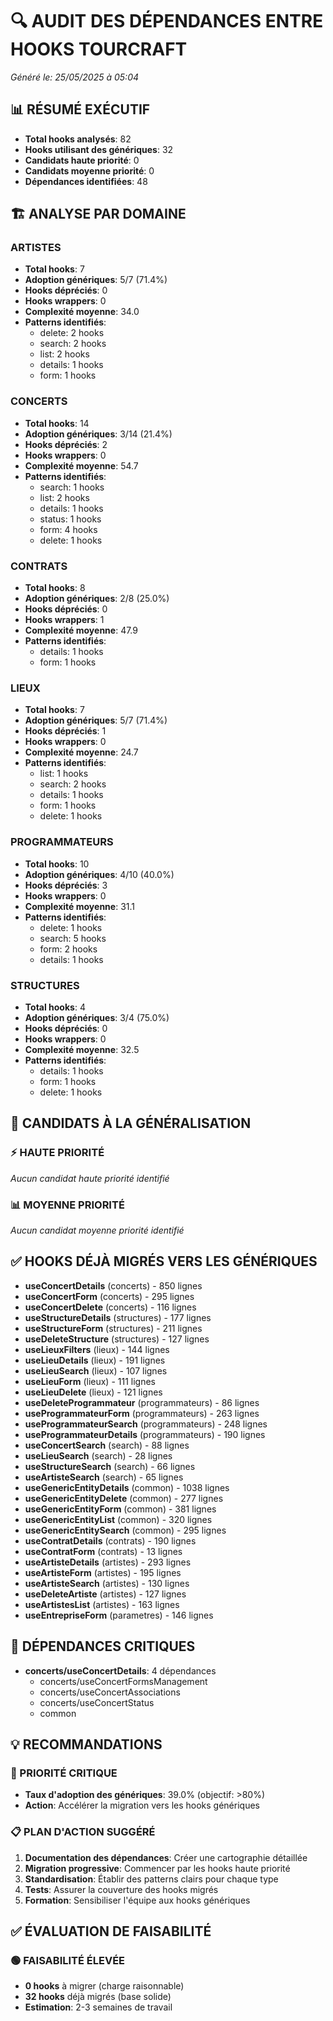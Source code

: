 # 🔍 AUDIT DES DÉPENDANCES ENTRE HOOKS TOURCRAFT
*Généré le: 25/05/2025 à 05:04*

## 📊 RÉSUMÉ EXÉCUTIF
- **Total hooks analysés**: 82
- **Hooks utilisant des génériques**: 32
- **Candidats haute priorité**: 0
- **Candidats moyenne priorité**: 0
- **Dépendances identifiées**: 48

## 🏗️ ANALYSE PAR DOMAINE
### ARTISTES
- **Total hooks**: 7
- **Adoption génériques**: 5/7 (71.4%)
- **Hooks dépréciés**: 0
- **Hooks wrappers**: 0
- **Complexité moyenne**: 34.0
- **Patterns identifiés**:
  - delete: 2 hooks
  - search: 2 hooks
  - list: 2 hooks
  - details: 1 hooks
  - form: 1 hooks

### CONCERTS
- **Total hooks**: 14
- **Adoption génériques**: 3/14 (21.4%)
- **Hooks dépréciés**: 2
- **Hooks wrappers**: 0
- **Complexité moyenne**: 54.7
- **Patterns identifiés**:
  - search: 1 hooks
  - list: 2 hooks
  - details: 1 hooks
  - status: 1 hooks
  - form: 4 hooks
  - delete: 1 hooks

### CONTRATS
- **Total hooks**: 8
- **Adoption génériques**: 2/8 (25.0%)
- **Hooks dépréciés**: 0
- **Hooks wrappers**: 1
- **Complexité moyenne**: 47.9
- **Patterns identifiés**:
  - details: 1 hooks
  - form: 1 hooks

### LIEUX
- **Total hooks**: 7
- **Adoption génériques**: 5/7 (71.4%)
- **Hooks dépréciés**: 1
- **Hooks wrappers**: 0
- **Complexité moyenne**: 24.7
- **Patterns identifiés**:
  - list: 1 hooks
  - search: 2 hooks
  - details: 1 hooks
  - form: 1 hooks
  - delete: 1 hooks

### PROGRAMMATEURS
- **Total hooks**: 10
- **Adoption génériques**: 4/10 (40.0%)
- **Hooks dépréciés**: 3
- **Hooks wrappers**: 0
- **Complexité moyenne**: 31.1
- **Patterns identifiés**:
  - delete: 1 hooks
  - search: 5 hooks
  - form: 2 hooks
  - details: 1 hooks

### STRUCTURES
- **Total hooks**: 4
- **Adoption génériques**: 3/4 (75.0%)
- **Hooks dépréciés**: 0
- **Hooks wrappers**: 0
- **Complexité moyenne**: 32.5
- **Patterns identifiés**:
  - details: 1 hooks
  - form: 1 hooks
  - delete: 1 hooks

## 🎯 CANDIDATS À LA GÉNÉRALISATION
### ⚡ HAUTE PRIORITÉ
*Aucun candidat haute priorité identifié*

### 📊 MOYENNE PRIORITÉ
*Aucun candidat moyenne priorité identifié*

## ✅ HOOKS DÉJÀ MIGRÉS VERS LES GÉNÉRIQUES
- **useConcertDetails** (concerts) - 850 lignes
- **useConcertForm** (concerts) - 295 lignes
- **useConcertDelete** (concerts) - 116 lignes
- **useStructureDetails** (structures) - 177 lignes
- **useStructureForm** (structures) - 211 lignes
- **useDeleteStructure** (structures) - 127 lignes
- **useLieuxFilters** (lieux) - 144 lignes
- **useLieuDetails** (lieux) - 191 lignes
- **useLieuSearch** (lieux) - 107 lignes
- **useLieuForm** (lieux) - 111 lignes
- **useLieuDelete** (lieux) - 121 lignes
- **useDeleteProgrammateur** (programmateurs) - 86 lignes
- **useProgrammateurForm** (programmateurs) - 263 lignes
- **useProgrammateurSearch** (programmateurs) - 248 lignes
- **useProgrammateurDetails** (programmateurs) - 190 lignes
- **useConcertSearch** (search) - 88 lignes
- **useLieuSearch** (search) - 28 lignes
- **useStructureSearch** (search) - 66 lignes
- **useArtisteSearch** (search) - 65 lignes
- **useGenericEntityDetails** (common) - 1038 lignes
- **useGenericEntityDelete** (common) - 277 lignes
- **useGenericEntityForm** (common) - 381 lignes
- **useGenericEntityList** (common) - 320 lignes
- **useGenericEntitySearch** (common) - 295 lignes
- **useContratDetails** (contrats) - 190 lignes
- **useContratForm** (contrats) - 13 lignes
- **useArtisteDetails** (artistes) - 293 lignes
- **useArtisteForm** (artistes) - 195 lignes
- **useArtisteSearch** (artistes) - 130 lignes
- **useDeleteArtiste** (artistes) - 127 lignes
- **useArtistesList** (artistes) - 163 lignes
- **useEntrepriseForm** (parametres) - 146 lignes

## 🔗 DÉPENDANCES CRITIQUES
- **concerts/useConcertDetails**: 4 dépendances
  - concerts/useConcertFormsManagement
  - concerts/useConcertAssociations
  - concerts/useConcertStatus
  - common

## 💡 RECOMMANDATIONS
### 🚨 PRIORITÉ CRITIQUE
- **Taux d'adoption des génériques**: 39.0% (objectif: >80%)
- **Action**: Accélérer la migration vers les hooks génériques
### 📋 PLAN D'ACTION SUGGÉRÉ
1. **Documentation des dépendances**: Créer une cartographie détaillée
2. **Migration progressive**: Commencer par les hooks haute priorité
3. **Standardisation**: Établir des patterns clairs pour chaque type
4. **Tests**: Assurer la couverture des hooks migrés
5. **Formation**: Sensibiliser l'équipe aux hooks génériques
## ✅ ÉVALUATION DE FAISABILITÉ
### 🟢 FAISABILITÉ ÉLEVÉE
- **0 hooks** à migrer (charge raisonnable)
- **32 hooks** déjà migrés (base solide)
- **Estimation**: 2-3 semaines de travail